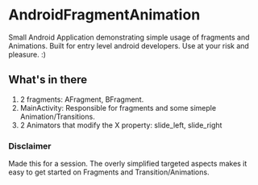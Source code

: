 # AndroidFragmentAnimation
Small Android Application demonstrating simple usage of fragments and Animations. Built for entry level android developers. Use at your risk and pleasure. :)


## What's in there

1. 2 fragments: AFragment, BFragment.
2. MainActivity: Responsible for fragments and some simeple Animation/Transitions.
3. 2 Animators that modify the X property: slide_left, slide_right


### Disclaimer 

Made this for a session.
The overly simplified targeted aspects makes it easy to get started on Fragments and Transition/Animations.
